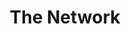 ---
episode_id: 015-the-network
episode_number: 15 
title: The Network
description: 
notes: There are two words that get the blame more often than not when a problem cannot be rooted, the network! Today, along with special guest, Scott Lowe, we try to dig into what the network actually means. We discover, through our discussion that the network is, in fact, a distributed system. This means that each component of the network has a degree of independence and the complexity of them makes it difficult to understand the true state of the network. We also look at some of the fascinating parallels between networks and other systems, such as the configuration patterns for distributed systems. A large portion of the show deals with infrastructure and networks, but we also look at how developers understand networks. In a changing space, despite self-service becoming more common, there is still generally a poor understanding of networks from the developers’ vantage point. We also cover other network-related topics, such as the future of the network engineer’s role, transferability of their skills and other similarities between network problem-solving and development problem-solving. Tune in today!
hosts: 
    - name: 
      url: 
points:
    - 
links:
    - name:
      url: 
video: https://www.youtube.com/embed/
related: 
- 
- 
---